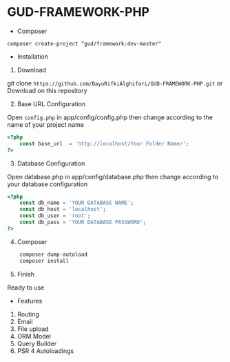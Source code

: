# GUD-FRAMEWORK-PHP

- Composer

``composer create-project "gud/framework:dev-master"``

- Installation

1. Download

git clone ``https://github.com/BayuRifkiAlghifari/GUD-FRAMEWORK-PHP.git`` or Download on this repository

2. Base URL Configuration

Open ``config.php`` in app/config/config.php then change according to the name of your project name

```php
<?php
	const base_url 	= 'http://localhost/Your Folder Name/';
?>
```
  
3. Database Configuration

Open database.php in app/config/database.php then change according to your database configuration

```php
<?php
	const db_name = 'YOUR DATABASE NAME';
	const db_host = 'localhost';
	const db_user = 'root';
	const db_pass = 'YOUR DATABASE PASSWORD';
?>
```

4. Composer

```bash
	composer dump-autoload
	composer install
```


5. Finish

Ready to use

- Features

1. Routing
2. Email
3. File upload
4. ORM Model
5. Query Builder
6. PSR 4 Autoloadings